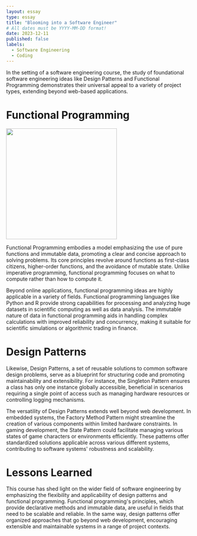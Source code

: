 ```yaml
---
layout: essay
type: essay
title: "Blooming into a Software Engineer"
# All dates must be YYYY-MM-DD format!
date: 2023-12-11
published: false
labels:
  - Software Engineering
  - Coding
---
```


In the setting of a software engineering course, the study of foundational software engineering ideas like Design Patterns and Functional Programming demonstrates their universal appeal to a variety of project types, extending beyond web-based applications.

# Functional Programming
<img width="300px" 
     class="rounded float-start pe-4" 
     src="https://www.xenonstack.com/hubfs/xenonstack-functional-programming.png#keepProtocol" >
     
Functional Programming embodies a model emphasizing the use of pure functions and immutable data, promoting a clear and concise approach to solving problems. Its core principles revolve around functions as first-class citizens, higher-order functions, and the avoidance of mutable state. Unlike imperative programming, functional programming focuses on what to compute rather than how to compute it.

Beyond online applications, functional programming ideas are highly applicable in a variety of fields. Functional programming languages like Python and R provide strong capabilities for processing and analyzing huge datasets in scientific computing as well as data analysis. The immutable nature of data in functional programming aids in handling complex calculations with improved reliability and concurrency, making it suitable for scientific simulations or algorithmic trading in finance.

# Design Patterns
Likewise, Design Patterns, a set of reusable solutions to common software design problems, serve as a blueprint for structuring code and promoting maintainability and extensibility. For instance, the Singleton Pattern ensures a class has only one instance globally accessible, beneficial in scenarios requiring a single point of access such as managing hardware resources or controlling logging mechanisms.

The versatility of Design Patterns extends well beyond web development. In embedded systems, the Factory Method Pattern might streamline the creation of various components within limited hardware constraints. In gaming development, the State Pattern could facilitate managing various states of game characters or environments efficiently. These patterns offer standardized solutions applicable across various different systems, contributing to software systems' robustness and scalability.

# Lessons Learned
This course has shed light on the wider field of software engineering by emphasizing the flexibility and applicability of design patterns and functional programming. Functional programming's principles, which provide declarative methods and immutable data, are useful in fields that need to be scalable and reliable. In the same way, design patterns offer organized approaches that go beyond web development, encouraging extensible and maintainable systems in a range of project contexts.
